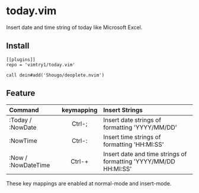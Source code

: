 # today.vim

Insert date and time string of today like Microsoft Excel.

## Install

```For Dein.vim(TOML)
[[plugins]]
repo = 'vimtry1/today.vim'
```
```dein.vim(call)
call dein#add('Shougo/deoplete.nvim')
  ```

## Feature

| Command | keymapping | Insert Strings |
|:--|:--:|:--|
| :Today / :NowDate | Ctrl-; | Insert date strings of formatting 'YYYY/MM/DD'|
| :NowTime | Ctrl-: | Insert time strings of formatting 'HH:MI:SS'|
| :Now / :NowDateTime | Ctrl-+ | Insert date and time strings of formatting 'YYYY/MM/DD HH:MI:SS'|

These key mappings are enabled at normal-mode and insert-mode.
